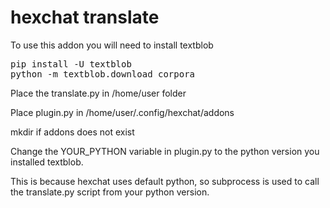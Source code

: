 # hexchat translate

To use this addon you will need to install textblob
<pre>
pip install -U textblob
python -m textblob.download_corpora
</pre>

Place the translate.py in /home/user folder

Place plugin.py in /home/user/.config/hexchat/addons

mkdir if addons does not exist

Change the YOUR_PYTHON variable in plugin.py to the python version you installed textblob.

This is because hexchat uses default python, so subprocess is used to call the translate.py script from your python version.
